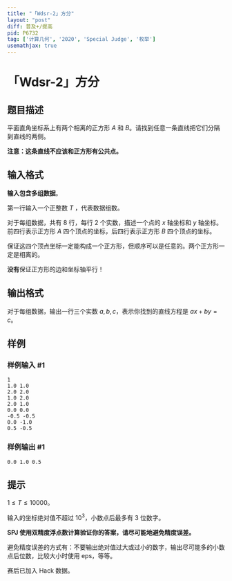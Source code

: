 ```yaml
---
title: "「Wdsr-2」方分"
layout: "post"
diff: 普及+/提高
pid: P6732
tag: ['计算几何', '2020', 'Special Judge', '枚举']
usemathjax: true
---
```


# 「Wdsr-2」方分
## 题目描述

平面直角坐标系上有两个相离的正方形 $A$ 和 $B$。请找到任意一条直线把它们分隔到直线的两侧。

**注意：这条直线不应该和正方形有公共点。**
## 输入格式

**输入包含多组数据**。

第一行输入一个正整数 $T$ ，代表数据组数。

对于每组数据，共有 $8$ 行，每行 $2$ 个实数，描述一个点的 $x$ 轴坐标和 $y$ 轴坐标。前四行表示正方形 $A$ 四个顶点的坐标，后四行表示正方形 $B$ 四个顶点的坐标。

保证这四个顶点坐标一定能构成一个正方形，但顺序可以是任意的。两个正方形一定是相离的。

**没有**保证正方形的边和坐标轴平行！
## 输出格式

对于每组数据，输出一行三个实数 $a,b,c$，表示你找到的直线方程是 $ax+by=c$。
## 样例

### 样例输入 #1
```
1
1.0 1.0
2.0 2.0
1.0 2.0
2.0 1.0
0.0 0.0
-0.5 -0.5
0.0 -1.0
0.5 -0.5
```
### 样例输出 #1
```
0.0 1.0 0.5
```
## 提示

$1\le T\le 10000$。

输入的坐标绝对值不超过 $10^3$，小数点后最多有 $3$ 位数字。

**SPJ 使用双精度浮点数计算验证你的答案，请尽可能地避免精度误差。**

避免精度误差的方式有：不要输出绝对值过大或过小的数字，输出尽可能多的小数点后位数，比较大小时使用 eps，等等。

赛后已加入 Hack 数据。
